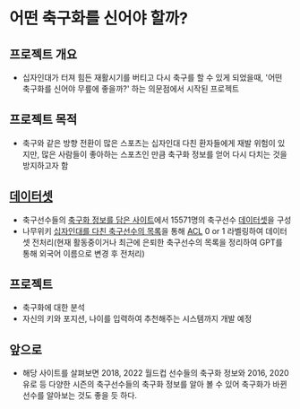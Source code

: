 # 어떤 축구화를 신어야 할까?

## 프로젝트 개요
- 십자인대가 터져 힘든 재활시기를 버티고 다시 축구를 할 수 있게 되었을때, '어떤 축구화를 신어야 무릎에 좋을까?' 하는 의문점에서 시작된 프로젝트

## 프로젝트 목적
- 축구와 같은 방향 전환이 많은 스포츠는 십자인대 다친 환자들에게 재발 위험이 있지만, 많은 사람들이 좋아하는 스포츠인 만큼 축구화 정보를 얻어 다시 다치는 것을 방지하고자 함

## [데이터셋](https://github.com/brownnyi/WhichSoccerBoots/blob/main/data/Soccer_player_data.csv)
- 축구선수들의 [축구화 정보를 담은 사이트](https://www.footballbootsdb.com/)에서 15571명의 축구선수 [데이터셋](https://github.com/brownnyi/WhichSoccerBoots/blob/main/data/football_data.csv)을 구성
-  나무위키 [십자인대를 다친 축구선수의 목록](https://namu.wiki/w/%EC%8B%AD%EC%9E%90%EC%9D%B8%EB%8C%80/%EC%8B%AD%EC%9E%90%EC%9D%B8%EB%8C%80%EB%A5%BC%20%EB%8B%A4%EC%B9%9C%20%EC%9C%A0%EB%AA%85%EC%9D%B8%EB%93%A4#s-2.1)을 통해 [ACL](https://github.com/brownnyi/WhichSoccerBoots/blob/main/data/player_acl.csv) 0 or 1 라벨링하여 데이터셋 전처리(현재 활동중이거나 최근에 은퇴한 축구선수의 목록을 정리하여 GPT를 통해 외국어 이름으로 변경 후 전처리)


## 프로젝트
- 축구화에 대한 분석
- 자신의 키와 포지션, 나이를 입력하여 추천해주는 시스템까지 개발 예정

## 앞으로
- 해당 사이트를 살펴보면 2018, 2022 월드컵 선수들의 축구화 정보와 2016, 2020 유로 등 다양한 시즌의 축구선수들의 축구화 정보를 알아 볼 수 있어 축구화가 바뀐 선수를 알아보는 것도 좋을 듯 하다.
